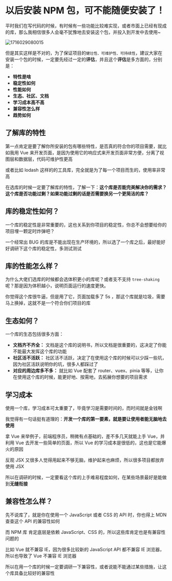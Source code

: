 # 以后安装 NPM 包，可不能随便安装了！

平时我们在写代码的时候，有时候有一些功能比较难实现，或者市面上已经有现成的库，那么我相信很多人会毫不犹豫地去安装这个包，并投入到开发中去使用~

![1716029080015](C:\Users\Administrator\AppData\Roaming\Typora\typora-user-images\1716029080015.png)

但是其实这样是不对的，为了保证项目的`健壮性、可维护性、可持续性`，建议大家在安装一个包的时候，一定要先经过一定的**评估**，并且这个**评估**是多方面的，分别是：

- **特性是啥**
- **稳定性如何**
- **性能如何**
- **生态、社区、文档**
- **学习成本高不高**
- **兼容性怎么样**
- **趋势如何**

## 了解库的特性

第一点肯定是要了解你所安装的包有哪些特性，是否真的符合你的项目需要，就比如我用 Vue 来开发页面，是因为使用它的响应式来开发页面非常方便，分离了视图层和数据层，代码可维护性更高

或者比如 lodash 这样的的工具库，完全就是为了每一个项目而生的，使用率非常高

在选库的时候一定要了解库的特性，了解一下：**这个库是否能完美解决你的需求？这个库是否功能过剩？如果功能过剩的话是否需要换另一个更简洁的库？**

## 库的稳定性如何？

一个库的稳定性是非常重要的，这也关系到你项目的稳定性，你总不会想要给你的项目埋一颗定时炸弹吧？

一个经常出 BUG 的库是不能出现在生产环境的，所以选了一个库之后，最好能好好调研下这个库的稳定性，多测试测试

## 库的性能怎么样？

为什么大佬们选库的时候都会选体积更小的库呢？或者支不支持 `tree-shaking` 呢？那是因为体积越小，说明页面运行的速度更快。

你觉得这个库很牛逼，但是用了它，页面加载多了 5s ，那这个库就是垃圾，需要马上换掉，这就不是一个符合你们项目的库

## 生态如何？

一个库的生态包括很多方面：

- **文档齐不齐全：** 文档是这个库的说明书，所以文档是很重要的，这决定了你能不能最大发挥这个库的功能
- **社区活不活跃：** 社区活不活跃，决定了在使用这个库的时候可以少踩一些坑，因为社区活跃说明你的坑，很多人都踩过了
- **对应的周边库多不多：** 就比如 Vue 配套了 router、vuex、pinia 等等，让你在使用这个库的时候，能更好地、按需地，去拓展你想要的项目需求

## 学习成本

使用一个库，学习成本可太重要了，毕竟学习是需要时间的，而时间就是金钱啊

我觉得有一句话挺有道理的：**开发一个库的第一要素，就是要让使用者能无脑地去使用**

拿 Vue 来举例子，前端程序员，稍微有点基础的，差不多几天就能上手 Vue，并利用 Vue 去开发一些简单的页面，所以 Vue 的学习成本是很低的，这也是它能爆火的原因

反观 JSX 又很多人觉得用起来不够无脑，维护起来也麻烦，所以很多项目都放弃使用 JSX

所以在调研的时候，一定要看这个库的上手难易程度如何，在某些场景最好是能做到**无缝衔接**

## 兼容性怎么样？

先不说库了，就是你在使用一个 JavaScript 或者 CSS 的 API 时，你也得上 MDN 查查这个 API 的兼容性如何

而 NPM 库 肯定底层是依赖 JavaScript、CSS 的，所以这些库肯定也是有兼容性问题的

比如 Vue 就不兼容 IE，因为很多比较新的 JavaScript API 都不兼容 IE 浏览器，所以也导致了 Vue 不兼容 IE 浏览器

所以在用一个库的时候一定要调研一下兼容性，或者说能不能通过某些措施，让这个库具备比较好的兼容性


